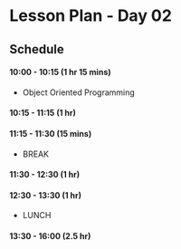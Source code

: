 # Lesson Plan - Day 02

## Schedule

#### 10:00 - 10:15 (1 hr 15 mins)

- Object Oriented Programming

#### 10:15 - 11:15 (1 hr)

#### 11:15 - 11:30 (15 mins)

- BREAK

#### 11:30 - 12:30 (1 hr)

#### 12:30 - 13:30 (1 hr)

- LUNCH

#### 13:30 - 16:00 (2.5 hr)
